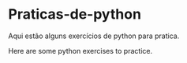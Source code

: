 # Praticas-de-python

Aqui estão alguns exercícios de python para pratica.

Here are some python exercises to practice.
